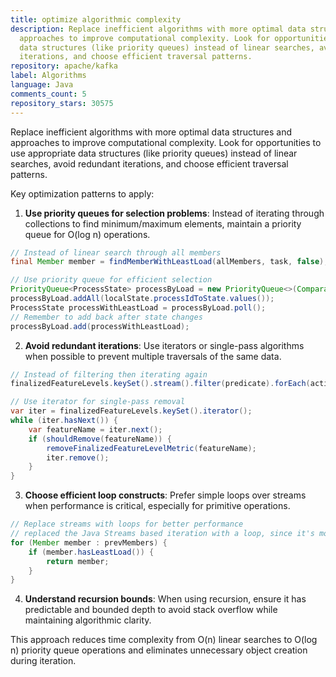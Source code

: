 ```yaml
---
title: optimize algorithmic complexity
description: Replace inefficient algorithms with more optimal data structures and
  approaches to improve computational complexity. Look for opportunities to use appropriate
  data structures (like priority queues) instead of linear searches, avoid redundant
  iterations, and choose efficient traversal patterns.
repository: apache/kafka
label: Algorithms
language: Java
comments_count: 5
repository_stars: 30575
---
```


Replace inefficient algorithms with more optimal data structures and approaches to improve computational complexity. Look for opportunities to use appropriate data structures (like priority queues) instead of linear searches, avoid redundant iterations, and choose efficient traversal patterns.

Key optimization patterns to apply:

1. **Use priority queues for selection problems**: Instead of iterating through collections to find minimum/maximum elements, maintain a priority queue for O(log n) operations.

```java
// Instead of linear search through all members
final Member member = findMemberWithLeastLoad(allMembers, task, false);

// Use priority queue for efficient selection
PriorityQueue<ProcessState> processByLoad = new PriorityQueue<>(Comparator.comparingDouble(ProcessState::load));
processByLoad.addAll(localState.processIdToState.values());
ProcessState processWithLeastLoad = processByLoad.poll();
// Remember to add back after state changes
processByLoad.add(processWithLeastLoad);
```

2. **Avoid redundant iterations**: Use iterators or single-pass algorithms when possible to prevent multiple traversals of the same data.

```java
// Instead of filtering then iterating again
finalizedFeatureLevels.keySet().stream().filter(predicate).forEach(action);

// Use iterator for single-pass removal
var iter = finalizedFeatureLevels.keySet().iterator();
while (iter.hasNext()) {
    var featureName = iter.next();
    if (shouldRemove(featureName)) {
        removeFinalizedFeatureLevelMetric(featureName);
        iter.remove();
    }
}
```

3. **Choose efficient loop constructs**: Prefer simple loops over streams when performance is critical, especially for primitive operations.

```java
// Replace streams with loops for better performance
// replaced the Java Streams based iteration with a loop, since it's more efficient
for (Member member : prevMembers) {
    if (member.hasLeastLoad()) {
        return member;
    }
}
```

4. **Understand recursion bounds**: When using recursion, ensure it has predictable and bounded depth to avoid stack overflow while maintaining algorithmic clarity.

This approach reduces time complexity from O(n) linear searches to O(log n) priority queue operations and eliminates unnecessary object creation during iteration.